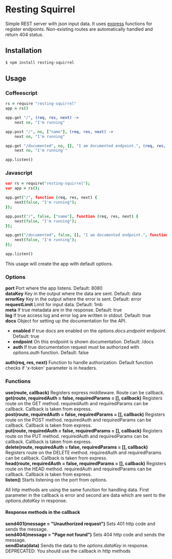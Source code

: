 # Resting Squirrel

Simple REST server with json input data. It uses [express](https://www.npmjs.com/package/express) functions for register endpoints. Non-existing routes are automatically handled and return 404 status.

## Installation

```bash
$ npm install resting-squirrel
```

## Usage
### Coffeescript
```coffeescript
rs = require "resting-squirrel"
app = rs()

app.get "/", (req, res, next) ->
	next no, "I'm running"

app.post "/", no, ["name"], (req, res, next) ->
	next no, "I'm running"

app.get "/documented", no, [], "I am documented endpoint.", (req, res, next) ->
	next no, "I'm running'"

app.listen()
```
### Javascript
```coffeescript
var rs = require("resting-squirrel");
var app = rs();

app.get("/", function (req, res, next) {
	next(false, "I'm running");
});

app.post("/", false, ["name"], function (req, res, next) {
	next(false, "I'm running");
});

app.get("/documented", false, [], "I am documented endpoint.", function (req, res, next) {
	next(false, "I'm running");
});

app.listen()
```
This usage will create the app with default options. 

### Options
**port** Port where the app listens. Default: 8080  
**dataKey** Key in the output where the data are sent. Default: data  
**errorKey** Key in the output where the error is sent. Default: error  
**requestLimit** Limit for input data. Default: 1mb  
**meta** If true metadata are in the response. Default: true  
**log** If true access log and error log are written in stdout. Default: true  
**docs** Object for setting up the documentation for the API.
- **enabled** If true docs are enabled on the *options.docs.endpoint* endpoint. Default: true  
- **endpoint** On this endpoint is shown documentation. Default: /docs  
- **auth** If true documentation request must be authorized with *options.auth* function. Default: false  

**auth(req, res, next)** Function to handle authorization. Default function checks if 'x-token' parameter is in headers.  

### Functions  
**use(route, callback)** Registers express middleware. Route can be callback.  
**get(route, requiredAuth = false, requiredParams = [], callback)** Registers route on the GET method. requiredAuth and requiredParams can be callback. Callback is taken from express.  
**post(route, requiredAuth = false, requiredParams = [], callback)** Registers route on the POST method. requiredAuth and requiredParams can be callback. Callback is taken from express.  
**put(route, requiredAuth = false, requiredParams = [], callback)** Registers route on the PUT method. requiredAuth and requiredParams can be callback. Callback is taken from express.  
**delete(route, requiredAuth = false, requiredParams = [], callback)** Registers route on the DELETE method. requiredAuth and requiredParams can be callback. Callback is taken from express.  
**head(route, requiredAuth = false, requiredParams = [], callback)** Registers route on the HEAD method. requiredAuth and requiredParams can be callback. Callback is taken from express.  
**listen()** Starts listening on the port from options.  

All http methods are using the same function for handling data. First parameter in the callback is error and second are data which are sent to the *options.dataKey* in response.

#### Response methods in the callback  
**send401(message = "Unauthorized request")** Sets 401 http code and sends the message.  
**send404(message = "Page not found")** Sets 404 http code and sends the message.  
**sendData(data)** Sends the data to the *options.dataKey* in response. DEPRECATED: You should use the callback in http methods